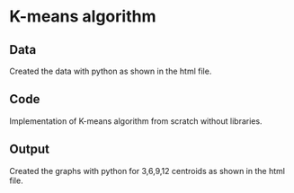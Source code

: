 # K-means algorithm #

## Data ##
Created the data with python as shown in the html file.

## Code ##
Implementation of K-means algorithm from scratch without libraries.

## Output ##
Created the graphs with python for 3,6,9,12 centroids as shown in the html file.
